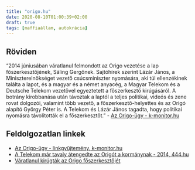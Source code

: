 ```yaml
---
title: "origo.hu"
date: 2020-08-10T01:00:39+02:00
draft: true
tags: [maffiaállam, autokrácia]
---
```


## Röviden

“2014 júniusában váratlanul felmondott az Origo vezetése a lap főszerkesztőjének, Sáling Gergőnek. Sajtóhírek szerint Lázár János, a Miniszterelnökséget vezető csúcsminiszter nyomására, aki túl ellenzékinek találta a lapot, és a magyar és a német anyacég, a Magyar Telekom és a Deutsche Telekom vezetővel egyeztetett a főszerkesztő kirúgásáról. A botrány kirobbanása után távoztak a laptól a teljes politikai, videós és zene rovat dolgozói, valamint több vezető, a főszerkesztő-helyettes  és az Origó alapító György Péter is. A Telekom és Lázár János tagadta, hogy politikai nyomásra távolították el a főszerkesztőt.” - [Az Origo-ügy - k-monitor.hu](https://adatbazis.k-monitor.hu/adatbazis/cimkek/origo-ugy)

## Feldolgozatlan linkek

- [Az Origo-ügy - linkgyűjtemény, k-monitor.hu](https://adatbazis.k-monitor.hu/adatbazis/cimkek/origo-ugy)
- [A Telekom már tavaly átengedte az Origót a kormánynak - 2014, 444.hu](https://444.hu/2014/06/05/a-telekom-mar-tavaly-atengedte-az-origot-a-kormanynak/)
- [Váratlanul kirúgták az Origo főszerkesztőjét](https://444.hu/2014/06/02/varatlanul-kirugtak-az-origo-foszerkesztojet/)
